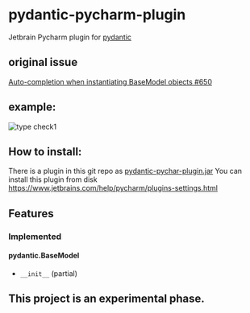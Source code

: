 # pydantic-pycharm-plugin
Jetbrain Pycharm plugin for [pydantic](https://github.com/samuelcolvin/pydantic)

## original issue
 [Auto-completion when instantiating BaseModel objects #650](https://github.com/samuelcolvin/pydantic/issues/650)

## example:
![type check1](https://raw.githubusercontent.com/koxudaxi/pydantic-pycharm-plugin/master/docs/typecheck1.png)

## How to install:
There is a plugin in this git repo as [pydantic-pychar-plugin.jar](https://github.com/koxudaxi/pydantic-pycharm-plugin/raw/master/pydantic-pycharm-plugin.jar) 
You can install this plugin from disk
https://www.jetbrains.com/help/pycharm/plugins-settings.html
 
## Features
### Implemented
#### pydantic.BaseModel
- `__init__` (partial)


## This project is an experimental phase.
